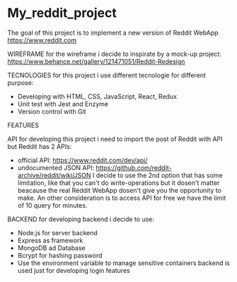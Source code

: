 # My_reddit_project
The goal of this project is to implement a new version of Reddit WebApp
https://www.reddit.com

WIREFRAME
for the wireframe i decide to inspirate by a mock-up project:
https://www.behance.net/gallery/121471051/Reddit-Redesign

TECNOLOGIES
for this project i use different tecnologie for different purpose:
- Developing with HTML, CSS, JavaScript, React, Redux
- Unit test with Jest and Enzyme
- Version control with Git

FEATURES

API 
for developing this project i need to import the post of Reddit with API but Reddit has 2 APIs: 
- official API: https://www.reddit.com/dev/api/
- undocumented JSON API: https://github.com/reddit-archive/reddit/wiki/JSON
I decide to use the 2nd option that has some limitation, like that you can't do write-operations but it dosen't matter beacause the real Reddit WebApp dosen't give you the opportunity to make.
An other consideration is to access API for free we have the limit of 10 query for minutes.

BACKEND 
for developing backend i decide to use:
- Node.js for server backend
- Express as framework
- MongoDB ad Database
- Bcrypt for hashing password
- Use the environment variable to manage sensitive containers
backend is used just for developing login features